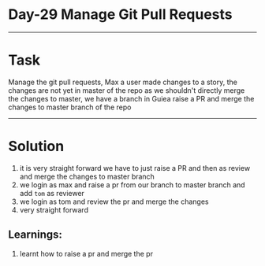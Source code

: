 # Day-29 Manage Git Pull Requests
---
# Task
Manage the git pull requests, Max a user made changes to a story, the changes are not yet in master of the repo as we shouldn't directly merge the changes to master, we have a branch in Guiea raise a PR and merge the changes to master branch of the repo

---
# Solution
1. it is very straight forward we have to just raise a PR and then as review and merge the changes to master branch
2. we login as max and raise a pr from our branch to master branch and add `tom` as reviewer
3. we login as tom and review the pr and merge the changes
4. very straight forward  

## Learnings:
1. learnt how to raise a pr and merge the pr

